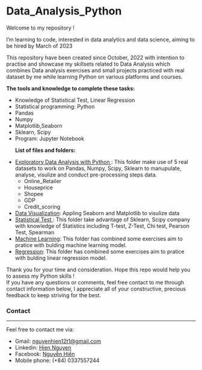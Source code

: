 # Data_Analysis_Python
Welcome to my repository !<p>
I’m learning to code, interested in data analytics and data science, aiming to be hired by March of 2023<p>
This repository have been created since October, 2022 with intention to practise and showcase my skillsets related to Data Analysis which combines Data analysis exercises and small projects practiced with real dataset by me while learning Python on various platforms and courses.<p>
**The tools and knowledge to complete these tasks:** <br>
  - Knowledge of Statistical Test, Linear Regression 
  - Statistical programming: Python
  - Pandas
  - Numpy 
  - Matplotlib,Seaborn
  - Sklearn, Scipy
  - Program: Jupyter Notebook<p>
**List of files and folders:**
  - [Exploratory Data Analysis with Python ](https://github.com/NguyenHien2711/Data_Analysis_Python/tree/main/Pandas_codegym): This folder make use of 5 real datasets to work on Pandas, Numpy, Scipy, Sklearn to manupulate, analyse, visulize and conduct pre-processing steps data. 
    + Online_Retailer
    + Houseprice
    + Shopee
    + GDP 
    + Credit_scoring
  - [Data Visualization](https://github.com/NguyenHien2711/Data_Analysis_Python/tree/main/Matplot): Appling Seaborn and Matplotlib to visulize data
  - [Statistical Test ](https://github.com/NguyenHien2711/Data_Analysis_Python/tree/main/Ki%E1%BB%83m%20%C4%91%E1%BB%8Bnh%20gi%E1%BA%A3%20thuy%E1%BA%BFt%20th%E1%BB%91ng%20k%C3%AA): This folder take advantage of Sklearn, Scipy company with knowledge of Statistics including T-test, Z-Test, Chi test, Pearson Test, Spearman
  - [Machine Learning](https://github.com/NguyenHien2711/Data_Analysis_Python/tree/main/Machine%20learning): This folder has combined some exercises aim to pratice with bulding machine learning model.
  - [Regression](https://github.com/NguyenHien2711/Data_Analysis_Python/tree/main/H%E1%BB%93i%20quy): This folder has combined some exercises aim to pratice with bulding linear regression model.<p>
  
Thank you for your time and consideration. Hope this repo would help you to assess my Python skills !<br>
If you have any questions or comments, feel free contact to me through contact information below, I appreciate all of your constructive, precious feedback to keep striving for the best.<p>
### Contact
***
Feel free to contact me via: <br>
- Gmail: nguyenhien12t1@gmail.com <br>
- Linkedin: [Hien Nguyen](https://www.linkedin.com/in/hien-nguyen-a7b9a4201/) <br>
- Facebook: [Nguyễn Hiền](https://www.facebook.com/hien.nguyenthithuy.562) <br>
- Mobile phone: (+84) 0337557244 <br>
